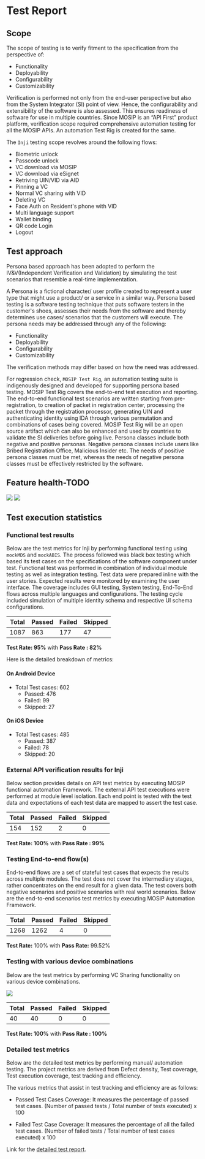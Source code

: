 # Test Report

## Scope

The scope of testing is to verify fitment to the specification from the perspective of:

* Functionality  
* Deployability  
* Configurability  
* Customizability

Verification is performed not only from the end-user perspective but also from the System Integrator (SI) point of view. Hence, the configurability and extensibility of the software is also assessed. This ensures readiness of software for use in multiple countries. Since MOSIP is an “API First” product platform, verification scope required comprehensive automation testing for all the MOSIP APIs. An automation Test Rig is created for the same. 

The `Inji` testing scope revolves around the following flows:

* Biometric unlock
* Passcode unlock
* VC download via MOSIP
* VC download via eSignet
* Retriving UIN/VID via AID
* Pinning a VC
* Normal VC sharing with VID
* Deleting VC
* Face Auth on Resident's phone with VID
* Multi language support
* Wallet binding
* QR code Login
* Logout

## Test approach

Persona based approach has been adopted to perform the IV&V(Independent Verification and Validation) by simulating the test scenarios that resemble a real-time implementation. 

A Persona is a fictional character/ user profile created to represent a user type that might use a product/ or a service in a similar way. Persona based testing is a software testing technique that puts software testers in the customer's shoes, assesses their needs from the software and thereby determines use cases/ scenarios that the customers will execute. The persona needs may be addressed through any of the following:

* Functionality  
* Deployability  
* Configurability  
* Customizability

The verification methods may differ based on how the need was addressed. 

For regression check, `MOSIP Test Rig`, an automation testing suite is indigenously designed and developed for supporting persona based testing. MOSIP Test Rig covers the end-to-end test execution and reporting. The end-to-end functional test scenarios are written starting from pre-registration, to creation of packet in registration center, processing the packet through the registration processor, generating UIN and authenticating identity using IDA through various permutation and combinations of cases being covered. MOSIP Test Rig will be an open source artifact which can also be enhanced and used by countries to validate the SI deliveries before going live. Persona classes include both negative and positive personas. Negative persona classes include users like Bribed Registration Office, Malicious Insider etc. The needs of positive persona classes must be met, whereas the needs of negative persona classes must be effectively restricted by the software.


## Feature health-TODO

![](\_images/inji-test-report1.png)  ![](\_images/inji-test-report2.png)


## Test execution statistics 

### Functional test results

Below are the test metrics for Inji by performing functional testing using `mockMDS` and `mockABIS`. The process followed was black box testing which based its test cases on the specifications of the software component under test. Functional test was performed in combination of individual module testing as well as integration testing. Test data were prepared inline with the user stories. Expected results were monitored by examining the user interface. The coverage includes GUI testing, System testing, End-To-End flows across multiple languages and configurations. The testing cycle included simulation of multiple identity schema and respective UI schema configurations.


| **Total**     | **Passed**   |  **Failed**    | **Skipped**   |
|---------------|--------------|----------------|---------------|
|     1087       |   863        |      177      |    47         |

**Test Rate: 95%**  with **Pass Rate : 82%**

Here is the detailed breakdown of metrics:

#### On Android Device

* Total Test cases: 602
  * Passed: 476
  * Failed: 99
  * Skipped: 27

#### On iOS Device

* Total Test cases: 485
  * Passed: 387
  * Failed: 78
  * Skipped: 20


### External API verification results for Inji

Below section provides details on API test metrics by executing MOSIP functional automation Framework. The external API test executions were performed at module level isolation. Each end point is tested with the test data and expectations of each test data are mapped to assert the test case.

| **Total**  | **Passed** |  **Failed** | **Skipped** |
|------------|------------|-------------|-------------|
|     154     |    152      |     2       |    0        |

**Test Rate: 100%**  with **Pass Rate : 99%**

### Testing End-to-end flow(s) 

End-to-end flows are a set of stateful test cases that expects the results across multiple modules. The test does not cover the intermediary stages, rather concentrates on the end result for a given data. The test covers both negative scenarios and positive scenarios with real world scenarios. Below are the end-to-end scenarios test metrics by executing MOSIP Automation Framework.

| **Total**  | **Passed** |  **Failed** | **Skipped** |
|------------|------------|-------------|-------------|
|    1268    |    1262   |     4     |    0        |

**Test Rate:** 100% with **Pass Rate:** 99.52%

### Testing with various device combinations 

Below are the test metrics by performing VC Sharing functionality on various device combinations.

![](\_images/inji-device-metrics.png)


| **Total**  | **Passed** |  **Failed** | **Skipped** |
|------------|------------|-------------|-------------|
|     40   |    40     |     0      |    0        |

**Test Rate: 100%**  with **Pass Rate : 100%**


### Detailed test metrics

Below are the detailed test metrics by performing manual/ automation testing. The project metrics are derived from Defect density, Test coverage, Test execution coverage, test tracking and efficiency. 

The various metrics that assist in test tracking and efficiency are as follows:

* Passed Test Cases Coverage: It measures the percentage of passed test cases. (Number of passed tests / Total number of tests executed) x 100

* Failed Test Case Coverage: It measures the percentage of all the failed test cases. (Number of failed tests / Total number of test cases executed) x 100

Link for the [detailed test report](https://github.com/mosip/test-management/tree/master/inji/0.9.0).


